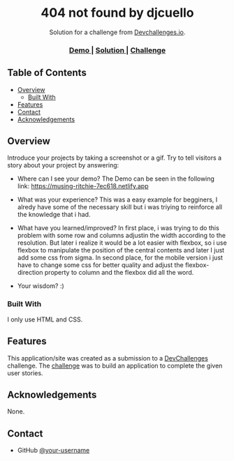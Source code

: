 <!-- Please update value in the {}  -->

<h1 align="center">404 not found by djcuello</h1>

<div align="center">
   Solution for a challenge from  <a href="http://devchallenges.io" target="_blank">Devchallenges.io</a>.
</div>

<div align="center">
  <h3>
    <a href="https://musing-ritchie-7ec618.netlify.app/">
      Demo
    </a>
    <span> | </span>
    <a href="https://github.com/djcuello/404-not-found">
      Solution
    </a>
    <span> | </span>
    <a href="https://devchallenges.io/challenges/wBunSb7FPrIepJZAg0sY">
      Challenge
    </a>
  </h3>
</div>

<!-- TABLE OF CONTENTS -->

## Table of Contents

- [Overview](#overview)
  - [Built With](#built-with)
- [Features](#features)
- [Contact](#contact)
- [Acknowledgements](#acknowledgements)

<!-- OVERVIEW -->

## Overview

Introduce your projects by taking a screenshot or a gif. Try to tell visitors a story about your project by answering:

- Where can I see your demo?
  The Demo can be seen in the following link: https://musing-ritchie-7ec618.netlify.app
- What was your experience?
  This was a easy example for begginers, I alredy have some of the necessary skill but i was triying to reinforce all the knowledge that i had.
- What have you learned/improved?
  In first place, i was trying to do this problem with some row and columns adjustin the width according to the resolution. But later i realize it would be a lot easier with flexbox,
  so i use flexbox to manipulate the position of the central contents and later I just add some css from sigma.
  In second place, for the mobile version i just have to change some css for better quality and adjust the flexbox-direction property to column and the flexbox did all the word.
  
- Your wisdom? :)

### Built With

<!-- This section should list any major frameworks that you built your project using. Here are a few examples.-->

I only use HTML and CSS.

## Features

<!-- List the features of your application or follow the template. Don't share the figma file here :) -->

This application/site was created as a submission to a [DevChallenges](https://devchallenges.io/challenges) challenge. The [challenge](https://devchallenges.io/challenges/wBunSb7FPrIepJZAg0sY) was to build an application to complete the given user stories.


## Acknowledgements

<!-- This section should list any articles or add-ons/plugins that helps you to complete the project. This is optional but it will help you in the future. For exmpale -->
None.

## Contact


- GitHub [@your-username](https://github.com/djcuello)
